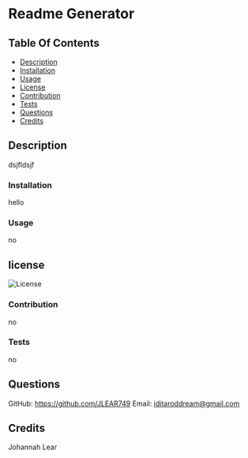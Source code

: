 # Readme Generator
  
  
  ## Table Of Contents
  - [Description](#description)
  - [Installation](#installation)
  - [Usage](#usage)
  - [License](#license)
  - [Contribution](#contribution)
  - [Tests](#tests)
  - [Questions](#questions)
  - [Credits](#credits)
  
  ## Description 
  dsjfldsjf
  
  ### Installation
  hello
  
  ### Usage
  no
  
  ## license
  ![License](https://img.shields.io/badge/License-MIT-blue.svg)

### Contribution
no

### Tests
no

## Questions
GitHub: https://github.com/JLEAR749
Email: iditaroddream@gmail.com

## Credits
Johannah Lear